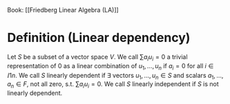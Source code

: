 Book: [[Friedberg Linear Algebra (LA)]]
# Definition (Linear dependency)
Let $S$ be a subset of a vector space $V$.
We call $\sum a_{i}u_{i}=0$ a trivial representation of $0$ as a linear combination of $u_{1},\dots,u_{n}$ if $a_{i}=0$ for all $i\in\ii{1}{n}$.
We call $S$ linearly dependent if $\exists$ vectors $u_{1},\dots,u_{n}\in S$ and scalars $a_{1},\dots,a_{n}\in F$, not all zero, s.t. $\sum a_{i}u_{i}=0$.
We call $S$ linearly independent if $S$ is not linearly dependent.